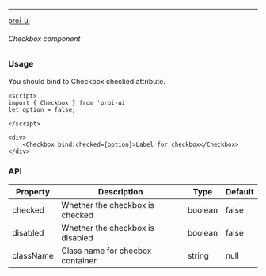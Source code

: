 ---

[proi-ui](https://github.com/specialdoom/proi-ui)

###### Checkbox component

### Usage

You should bind to Checkbox checked attribute.

```sveltehtml
<script>
import { Checkbox } from 'proi-ui'
let option = false;

</script>

<div>
    <Checkbox bind:checked={option}>Label for checkbox</Checkbox>
</div>
```

### API

| Property  | Description                      | Type    | Default |
| --------- | -------------------------------- | ------- | ------- |
| checked   | Whether the checkbox is checked  | boolean | false   |
| disabled  | Whether the checkbox is disabled | boolean | false   |
| className | Class name for checbox container | string  | null    |
